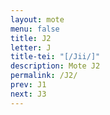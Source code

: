 ```yaml
---
layout: mote
menu: false
title: J2
letter: J
title-tei: "[/Jii/]"
description: Mote J2
permalink: /J2/
prev: J1
next: J3
---
```

